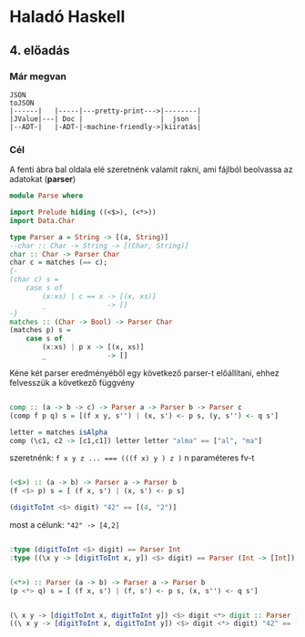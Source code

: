 # Haladó Haskell

## 4. előadás

### Már megvan

```
JSON
toJSON
|------|   |-----|---pretty-print--->|--------|
|JValue|---| Doc |                   |  json  |
|--ADT-|   |-ADT-|-machine-friendly->|kiíratás|
```

### Cél

A fenti ábra bal oldala elé szeretnénk valamit rakni,
ami fájlból beolvassa az adatokat (**parser**)

```Haskell
module Parse where

import Prelude hiding ((<$>), (<*>))
import Data.Char

type Parser a = String -> [(a, String)]
--char :: Char -> String -> [(Char, String)]
char :: Char -> Parser Char
char c = matches (== c);
{-
(char c) s =
    case s of
        (x:xs) | c == x -> [(x, xs)]
        _               -> []
-}
matches :: (Char -> Bool) -> Parser Char
(matches p) s =
    case s of
        (x:xs) | p x -> [(x, xs)]
        _               -> []
```

Kéne két parser eredményéből egy következő parser-t előállítani, ehhez 
felvesszük a következő függvény

```Haskell

comp :: (a -> b -> c) -> Parser a -> Parser b -> Parser c
(comp f p q) s = [(f x y, s'') | (x, s') <- p s, (y, s'') <- q s']

letter = matches isAlpha
comp (\c1, c2 -> [c1,c1]) letter letter "alma" == ["al", "ma"]

```

szeretnénk: `f x y z ... === (((f x) y ) z )` n paraméteres fv-t

```Haskell

(<$>) :: (a -> b) -> Parser a -> Parser b
(f <$> p) s = [ (f x, s') | (x, s') <- p s]

(digitToInt <$> digit) "42" == [(4, "2")]

```

most a célunk: `"42" -> [4,2]`

```Haskell

:type (digitToInt <$> digit) == Parser Int
:type ((\x y -> [digitToInt x, y]) <$> digit) == Parser (Int -> [Int])

```
```Haskell 

(<*>) :: Parser (a -> b) -> Parser a -> Parser b
(p <*> q) s = [ (f x, s') | (f, s') <- p s, (x, s'') <- q s']


(\ x y -> [digitToInt x, digitToInt y]) <$> digit <*> digit :: Parser [Int]
((\ x y -> [digitToInt x, digitToInt y]) <$> digit <*> digit) "42" == [4,2]
```
